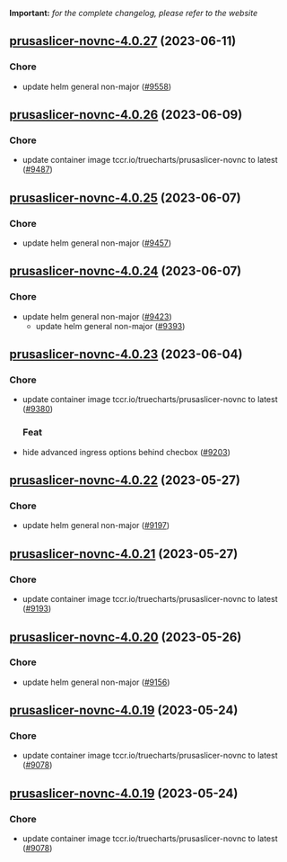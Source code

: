 **Important:**
*for the complete changelog, please refer to the website*




## [prusaslicer-novnc-4.0.27](https://github.com/truecharts/charts/compare/prusaslicer-novnc-4.0.26...prusaslicer-novnc-4.0.27) (2023-06-11)

### Chore

- update helm general non-major ([#9558](https://github.com/truecharts/charts/issues/9558))
  
  


## [prusaslicer-novnc-4.0.26](https://github.com/truecharts/charts/compare/prusaslicer-novnc-4.0.25...prusaslicer-novnc-4.0.26) (2023-06-09)

### Chore

- update container image tccr.io/truecharts/prusaslicer-novnc to latest ([#9487](https://github.com/truecharts/charts/issues/9487))
  
  


## [prusaslicer-novnc-4.0.25](https://github.com/truecharts/charts/compare/prusaslicer-novnc-4.0.24...prusaslicer-novnc-4.0.25) (2023-06-07)

### Chore

- update helm general non-major ([#9457](https://github.com/truecharts/charts/issues/9457))
  
  


## [prusaslicer-novnc-4.0.24](https://github.com/truecharts/charts/compare/prusaslicer-novnc-4.0.23...prusaslicer-novnc-4.0.24) (2023-06-07)

### Chore

- update helm general non-major ([#9423](https://github.com/truecharts/charts/issues/9423))
  - update helm general non-major ([#9393](https://github.com/truecharts/charts/issues/9393))
  
  


## [prusaslicer-novnc-4.0.23](https://github.com/truecharts/charts/compare/prusaslicer-novnc-4.0.22...prusaslicer-novnc-4.0.23) (2023-06-04)

### Chore

- update container image tccr.io/truecharts/prusaslicer-novnc to latest ([#9380](https://github.com/truecharts/charts/issues/9380))
  
  ### Feat

- hide advanced ingress options behind checbox ([#9203](https://github.com/truecharts/charts/issues/9203))
  
  


## [prusaslicer-novnc-4.0.22](https://github.com/truecharts/charts/compare/prusaslicer-novnc-4.0.21...prusaslicer-novnc-4.0.22) (2023-05-27)

### Chore

- update helm general non-major ([#9197](https://github.com/truecharts/charts/issues/9197))
  
  


## [prusaslicer-novnc-4.0.21](https://github.com/truecharts/charts/compare/prusaslicer-novnc-4.0.20...prusaslicer-novnc-4.0.21) (2023-05-27)

### Chore

- update container image tccr.io/truecharts/prusaslicer-novnc to latest ([#9193](https://github.com/truecharts/charts/issues/9193))
  
  


## [prusaslicer-novnc-4.0.20](https://github.com/truecharts/charts/compare/prusaslicer-novnc-4.0.19...prusaslicer-novnc-4.0.20) (2023-05-26)

### Chore

- update helm general non-major ([#9156](https://github.com/truecharts/charts/issues/9156))
  
  


## [prusaslicer-novnc-4.0.19](https://github.com/truecharts/charts/compare/prusaslicer-novnc-4.0.18...prusaslicer-novnc-4.0.19) (2023-05-24)

### Chore

- update container image tccr.io/truecharts/prusaslicer-novnc to latest ([#9078](https://github.com/truecharts/charts/issues/9078))
  
  


## [prusaslicer-novnc-4.0.19](https://github.com/truecharts/charts/compare/prusaslicer-novnc-4.0.18...prusaslicer-novnc-4.0.19) (2023-05-24)

### Chore

- update container image tccr.io/truecharts/prusaslicer-novnc to latest ([#9078](https://github.com/truecharts/charts/issues/9078))
  
  
